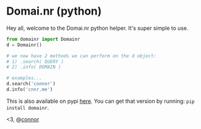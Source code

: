 # Domai.nr (python)

Hey all, welcome to the Domai.nr python helper. It's super simple to use.

```python
from domainr import Domainr
d = Domainr()

# we now have 2 methods we can perform on the d object:
# 1) .search( QUERY )
# 2) .info( DOMAIN )

# examples...
d.search('connor')
d.info('cnnr.me')
```

This is also available on pypi [here](http://pypi.python.org/pypi/domainr). You can get that version by running: `pip install domainr`.

<3,
@[connor](http://twitter.com/connor)